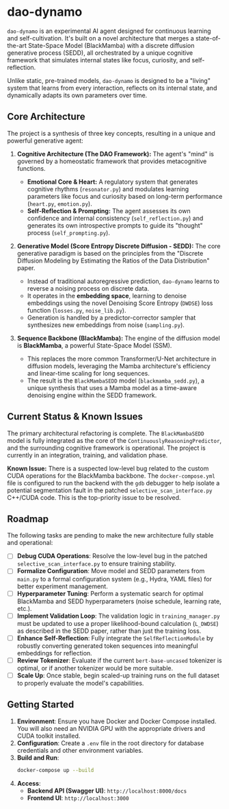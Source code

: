 # dao-dynamo

`dao-dynamo` is an experimental AI agent designed for continuous learning and self-cultivation. It's built on a novel architecture that merges a state-of-the-art State-Space Model (BlackMamba) with a discrete diffusion generative process (SEDD), all orchestrated by a unique cognitive framework that simulates internal states like focus, curiosity, and self-reflection.

Unlike static, pre-trained models, `dao-dynamo` is designed to be a "living" system that learns from every interaction, reflects on its internal state, and dynamically adapts its own parameters over time.

## Core Architecture

The project is a synthesis of three key concepts, resulting in a unique and powerful generative agent:

1.  **Cognitive Architecture (The DAO Framework):** The agent's "mind" is governed by a homeostatic framework that provides metacognitive functions.

      * **Emotional Core & Heart:** A regulatory system that generates cognitive rhythms (`resonator.py`) and modulates learning parameters like focus and curiosity based on long-term performance (`heart.py`, `emotion.py`).
      * **Self-Reflection & Prompting:** The agent assesses its own confidence and internal consistency (`self_reflection.py`) and generates its own introspective prompts to guide its "thought" process (`self_prompting.py`).

2.  **Generative Model (Score Entropy Discrete Diffusion - SEDD):** The core generative paradigm is based on the principles from the "Discrete Diffusion Modeling by Estimating the Ratios of the Data Distribution" paper.

      * Instead of traditional autoregressive prediction, `dao-dynamo` learns to reverse a noising process on discrete data.
      * It operates in the **embedding space**, learning to denoise embeddings using the novel Denoising Score Entropy (`DWDSE`) loss function (`losses.py`, `noise_lib.py`).
      * Generation is handled by a predictor-corrector sampler that synthesizes new embeddings from noise (`sampling.py`).

3.  **Sequence Backbone (BlackMamba):** The engine of the diffusion model is **BlackMamba**, a powerful State-Space Model (SSM).

      * This replaces the more common Transformer/U-Net architecture in diffusion models, leveraging the Mamba architecture's efficiency and linear-time scaling for long sequences.
      * The result is the `BlackMambaSEDD` model (`blackmamba_sedd.py`), a unique synthesis that uses a Mamba model as a time-aware denoising engine within the SEDD framework.

## Current Status & Known Issues

The primary architectural refactoring is complete. The `BlackMambaSEDD` model is fully integrated as the core of the `ContinuouslyReasoningPredictor`, and the surrounding cognitive framework is operational. The project is currently in an integration, training, and validation phase.

**Known Issue:** There is a suspected low-level bug related to the custom CUDA operations for the BlackMamba backbone. The `docker-compose.yml` file is configured to run the backend with the `gdb` debugger to help isolate a potential segmentation fault in the patched `selective_scan_interface.py` C++/CUDA code. This is the top-priority issue to be resolved.

## Roadmap

The following tasks are pending to make the new architecture fully stable and operational:

  * [ ] **Debug CUDA Operations**: Resolve the low-level bug in the patched `selective_scan_interface.py` to ensure training stability.
  * [ ] **Formalize Configuration**: Move model and SEDD parameters from `main.py` to a formal configuration system (e.g., Hydra, YAML files) for better experiment management.
  * [ ] **Hyperparameter Tuning**: Perform a systematic search for optimal BlackMamba and SEDD hyperparameters (noise schedule, learning rate, etc.).
  * [ ] **Implement Validation Loop**: The validation logic in `training_manager.py` must be updated to use a proper likelihood-bound calculation (`L_DWDSE`) as described in the SEDD paper, rather than just the training loss.
  * [ ] **Enhance Self-Reflection**: Fully integrate the `SelfReflectionModule` by robustly converting generated token sequences into meaningful embeddings for reflection.
  * [ ] **Review Tokenizer**: Evaluate if the current `bert-base-uncased` tokenizer is optimal, or if another tokenizer would be more suitable.
  * [ ] **Scale Up**: Once stable, begin scaled-up training runs on the full dataset to properly evaluate the model's capabilities.

## Getting Started

1.  **Environment**: Ensure you have Docker and Docker Compose installed. You will also need an NVIDIA GPU with the appropriate drivers and CUDA toolkit installed.
2.  **Configuration**: Create a `.env` file in the root directory for database credentials and other environment variables.
3.  **Build and Run**:
    ```bash
    docker-compose up --build
    ```
4.  **Access**:
      * **Backend API (Swagger UI)**: `http://localhost:8000/docs`
      * **Frontend UI**: `http://localhost:3000`